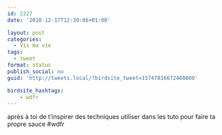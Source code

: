 ```yaml
---
id: 2327
date: '2010-12-17T12:39:06+01:00'

layout: post
categories:
  - Vis ma vie
tags:
  - tweet
format: status
publish_social: no
guid: 'http://tweets.local/?birdsite_tweet=15747816672460800'

birdsite_hashtags:
    - wdfr
---
```


après à toi de t’inspirer des techniques utiliser dans les tuto pour faire ta propre sauce #wdfr
